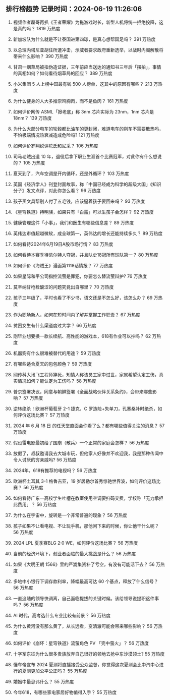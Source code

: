 
## 排行榜趋势 记录时间：2024-06-19 11:26:06
  
  1. 视频作者磊哥再扒《王者荣耀》为拖游戏时长，新型人机将统一拒绝投降，这是真的吗？ 1819 万热度
    
  2. 新加坡队为什么就是不让泰国进第四球，是真心想帮国足吗？ 391 万热度
    
  3. 以总理内塔尼亚胡住所遭冲击，示威者要求政府重新选举，以战时内阁解散将带来什么影响？ 390 万热度
    
  4. 甘肃一烟草局被指伪造证据，三年前应当送达的通知书三年后「摆拍」，事情的真相如何？如何看待烟草局的回应？ 389 万热度
    
  5. 小米集团 5 人上榜中国最有钱 500 人榜单，这其中的原因有哪些？ 213 万热度
    
  6. 为什么健身的人大多推崇鸡胸肉，而不是鱼肉？ 161 万热度
    
  7. 如何评价网传 ASML「掀老底」称 3nm 芯片实际为 23nm，1nm 芯片是 18nm？ 139 万热度
    
  8. 为什么大部分电车的轮毂都比油车的更封闭，难道电车的刹车不需要散热吗，不怕极端情况热衰减造成危险吗? 121 万热度
    
  9. 如何评价罗翔锐评陀氏和尼采？ 106 万热度
    
  10. 司马老贼出道 10 年，退役后拿下职业生涯首个比赛冠军，对此你有什么想说的？ 105 万热度
    
  11. 夏天到了，汽车空调是开内循环，还是外循环？ 103 万热度
    
  12. 英国《经济学人》刊登封面故事，称「中国已经成为科学的超级大国」《知识分子》发文点评，对此你怎么看？ 96 万热度
    
  13. 孩子买文具帮别人付了五毛钱，应该逼着孩子要回来吗？ 93 万热度
    
  14. 《星穹铁道》持明族，如果只有「白露」可以生孩子会怎样？ 92 万热度
    
  15. 健康管理这件「小事」，我们和医生有哪些信息差？ 89 万热度
    
  16. 英伟达市值超越微软，成全球第一，英伟达的增长还能持续多久？ 89 万热度
    
  17. 如何看待2024年6月19日A股市场行情？ 83 万热度
    
  18. 如何看待本赛季待凯尔特人夺冠，并且队史18冠所有球队第一？ 80 万热度
    
  19. 如何评价《海贼王》漫画第1118话情报？ 77 万热度
    
  20. 如果星际和平公司指控流萤是罪犯，你要怎么替流萤辩护? 76 万热度
    
  21. 莫辛纳甘枪栓酸涩的问题究竟出自哪里？ 70 万热度
    
  22. 孩子三年级了，平时也看了不少书，语文还是不怎么好，该怎么办？ 69 万热度
    
  23. 作为职场新人，如何在短时间内了解并掌握工作职责？ 67 万热度
    
  24. 贫困女生有什么渠道度过大学？ 66 万热度
    
  25. 刚毕业想要换一款长续航、高性能的游戏本，618有作业可以抄吗？ 62 万热度
    
  26. 机器狗有什么很难被替代的用途？ 59 万热度
    
  27. 有哪些适合夏天的包包颜色？ 59 万热度
    
  28. 网传科大讯飞工程师猝死，知情人称该员工家中过世，家属希望认定工伤，真实情况如何？能认定为工伤吗？ 58 万热度
    
  29. 普京签署决议，同意与朝鲜签署《全面战略伙伴关系条约》，会带来哪些影响？ 57 万热度
    
  30. 逆转绝杀！欧洲杯葡萄牙 2-1 捷克，C 罗造险+失单刀，孔塞桑补时绝杀，如何评价这场比赛？ 57 万热度
    
  31. 2024 年 6 月 18 日 的任天堂直面会你看了么？都有哪些值得关注的消息？ 57 万热度
    
  32. 假设雷电影最初给了国崩（散兵）一个正常的家庭会怎样？ 56 万热度
    
  33. 放假了，叔叔邀请我去大城市玩，但他家人好像并不欢迎我，我是那种传闻中令人讨厌的穷亲戚吗? 56 万热度
    
  34. 2024年，618有推荐的电视吗？ 56 万热度
    
  35. 欧洲杯土耳其 3-1 格鲁吉亚，19 岁居勒尔首秀惊艳世界波，如何评价这场比赛？ 56 万热度
    
  36. 如何看待广东一高校学生吐槽在教室使用空调要扫码交费，学校称「无力承担此费用」？ 56 万热度
    
  37. 为什么在宇宙中，旋转是一个非常普遍的现象？ 56 万热度
    
  38. 孩子如果不让看电视、不让玩手机，那他闲下来的时候，你让他干什么呢？ 56 万热度
    
  39. 2024 LPL 夏季赛BLG 2:0 WE，如何评价这场比赛？ 56 万热度
    
  40. 当前的经济环境下，创业者面临的最大挑战是什么？ 56 万热度
    
  41. 如果《大明王朝 1566》里的严嵩集资补了亏空，有没有可能活下去？ 56 万热度
    
  42. 多地中小银行下调存款利率，降幅最高可达 60 个基点，释放了什么信号？ 56 万热度
    
  43. 一直追随的领导快调离，自己面临提拔的关键时候。该给领导说提职这件事吗？ 56 万热度
    
  44. AI 时代，高考选什么专业比较有前景？ 56 万热度
    
  45. 为什么黄河没有那么黄了，从长远看，变清澈可能会带来哪些影响？ 56 万热度
    
  46. 如何评价《崩坏：星穹铁道》流萤角色 PV 「壳中萤火」？ 56 万热度
    
  47. 十字军东征为什么很多贵族放弃自己很好的领地去抢中东沙漠领土? 55 万热度
    
  48. 懂车帝宣布 2024 夏测将直播接受公众监督，你觉得这次夏测会比中汽中心进行的夏测更加公平公正吗？ 55 万热度
    
  49. 婚姻中最忌讳什么？ 55 万热度
    
  50. 今年618，有哪些家电家居好物值得入手？ 55 万热度
    